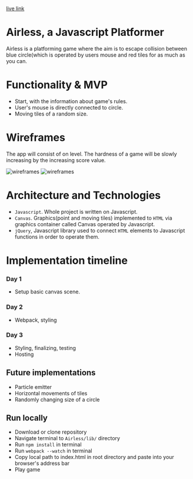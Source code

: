 [live link](https://mischatch.github.io/Airless/)

# Airless, a Javascript Platformer

Airless is a platforming game where the aim is to escape collision between blue circle(which is operated by users mouse and red tiles for as much as you can.


# Functionality & MVP

* Start, with the information about game's rules.
* User's mouse is directly connected to circle.
* Moving tiles of a random size.

# Wireframes

The app will consist of on level. The hardness of a game will be slowly increasing by the increasing score value.

![wireframes](https://s3.us-east-2.amazonaws.com/clone-app-dev/wire1.1.png)
![wireframes](https://s3.us-east-2.amazonaws.com/clone-app-dev/wire1.2.png)

# Architecture and Technologies

* `Javascript`. Whole project is written on Javascript.
* `Canvas`. Graphics(point and moving tiles) implemented to `HTML` via graphics container called Canvas operated by Javascript.
* `jQuery`, Javascript library used to connect `HTML` elements to Javascript functions in order to operate them.

# Implementation timeline

### Day 1
* Setup basic canvas scene.

### Day 2
* Webpack, styling

### Day 3
* Styling, finalizing, testing
* Hosting

## Future implementations

* Particle emitter
* Horizontal movements of tiles
* Randomly changing size of a circle

## Run locally
* Download or clone repository
* Navigate terminal to `Airless/lib/` directory
* Run `npm install` in  terminal
* Run `webpack --watch` in terminal
* Copy local path to index.html in root directory and paste into your browser's address bar
* Play game
